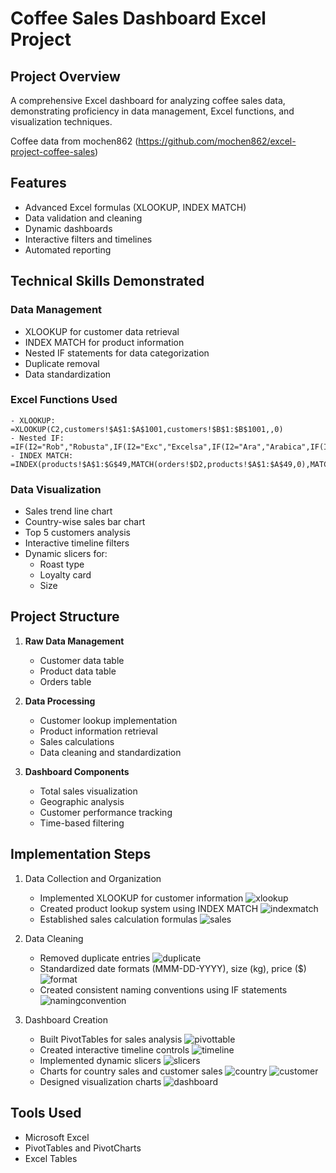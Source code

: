 # Coffee Sales Dashboard Excel Project

## Project Overview
A comprehensive Excel dashboard for analyzing coffee sales data, demonstrating proficiency in data management, Excel functions, and visualization techniques.

Coffee data from mochen862 (https://github.com/mochen862/excel-project-coffee-sales)

## Features
- Advanced Excel formulas (XLOOKUP, INDEX MATCH)
- Data validation and cleaning
- Dynamic dashboards
- Interactive filters and timelines
- Automated reporting

## Technical Skills Demonstrated
### Data Management
- XLOOKUP for customer data retrieval
- INDEX MATCH for product information
- Nested IF statements for data categorization
- Duplicate removal
- Data standardization

### Excel Functions Used
```excel
- XLOOKUP: =XLOOKUP(C2,customers!$A$1:$A$1001,customers!$B$1:$B$1001,,0)
- Nested IF: =IF(I2="Rob","Robusta",IF(I2="Exc","Excelsa",IF(I2="Ara","Arabica",IF(I2="Lib","Liberica",""))))
- INDEX MATCH: =INDEX(products!$A$1:$G$49,MATCH(orders!$D2,products!$A$1:$A$49,0),MATCH(orders!I$1,products!$A$1:$G$1,0))
```

### Data Visualization
- Sales trend line chart
- Country-wise sales bar chart
- Top 5 customers analysis
- Interactive timeline filters
- Dynamic slicers for:
  - Roast type
  - Loyalty card
  - Size

## Project Structure
1. **Raw Data Management**
   - Customer data table
   - Product data table
   - Orders table

2. **Data Processing**
   - Customer lookup implementation
   - Product information retrieval
   - Sales calculations
   - Data cleaning and standardization

3. **Dashboard Components**
   - Total sales visualization
   - Geographic analysis
   - Customer performance tracking
   - Time-based filtering

## Implementation Steps
1. Data Collection and Organization
   - Implemented XLOOKUP for customer information
     ![xlookup](/img/1-xlookup.png)
   - Created product lookup system using INDEX MATCH
     ![indexmatch](/img/1-index_match.png)
   - Established sales calculation formulas
     ![sales](/img/1-sales.png)

2. Data Cleaning
   - Removed duplicate entries
     ![duplicate](/img/2-removed_duplicate.png)
   - Standardized date formats (MMM-DD-YYYY), size (kg), price ($)
     ![format](/img/2-format_dates_size_price.png)
   - Created consistent naming conventions using IF statements
     ![namingconvention](/img/2-naming_conventions.png)

3. Dashboard Creation
   - Built PivotTables for sales analysis
     ![pivottable](/img/3-pivot_table.png)
   - Created interactive timeline controls
     ![timeline](/img/3-timeline_2dline.png)
   - Implemented dynamic slicers
     ![slicers](/img/3-slicers.png)
   - Charts for country sales and customer sales
     ![country](/img/3-country.png)
     ![customer](/img/3-customer.png)
   - Designed visualization charts
     ![dashboard](/img/3-dashboard.png)


## Tools Used
- Microsoft Excel
- PivotTables and PivotCharts
- Excel Tables

